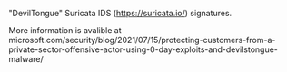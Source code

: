 "DevilTongue" Suricata IDS (https://suricata.io/) signatures. 

More information is avalible at microsoft.com/security/blog/2021/07/15/protecting-customers-from-a-private-sector-offensive-actor-using-0-day-exploits-and-devilstongue-malware/


